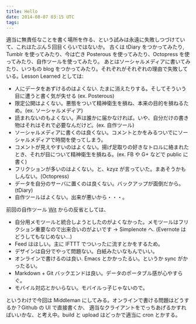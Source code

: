 ```yaml
---
title: Hello
date: 2014-08-07 03:15 UTC
tags:
---
```


適当に無責任なことを書く場所を作る、という試みは永遠に失敗しつづけていて、これはたぶん５回目くらいではないか。
古くは tDiary をつかってみたり, Tumblr を使ってみたり、今は亡き Posterous を使ってみたり、Octopress を使ってみたり、自作ツールを使ってみたり。
あとはソーシャルメディアに書いてみたり、いつもの blog をつかってみたり。それぞれがそれぞれの理由で失敗している。Lesson Learned としては:

 * 人にデータをあずけるのはよくない. たまに消えたりする。そしてそういう目に遭うと書く気が失せる (ex. Posterous)
 * 限定公開はよくない。悪態をついて精神衛生を損ね、本来の目的を損ねるため。(ex. ソーシャルメディア)
 * 読まれないのもよくない。声は誰かに届かなければ。いや、自分だけの書き物はそれはそれで必要なんだけど。(ex. 自作ツール)
 * ソーシャルメディアに書くのは良くない。コメントとかをみるついでにソーシャルメディアで時間を使ってしまう。
 * コメントが見えやすいのはよくない。揚げ足取りの好きなトロルに絡まれたとき、それが目について精神衛生を損ねる。(ex. FB や G+ などで public に書く)
 * フリクションが多いのはよくない。と、kzyz が言っていた。まあそうかもしんない。(Octopress)
 * データを自分のサーバに置くのは良くない。バックアップが面倒だから。(tDiary)
 * 自作ツールはよくない。出来が悪いから・・・。

前回の自作ツール [Wit](https://github.com/omo/wit) からの反省としては、

 * 自分用メモツールと統合しようとしたのがよくなかった。メモツールはフリクション重要なので出来合いのがよいです -> Simplenote へ. (Evernote はどうしてもなじめない...)
 * Feed はほしい。主に IFTTT でついったに流すとかをするため。
 * デザインは自分でやって問題ない。白紙みたいなもんでいい。
 * オンラインで書けるのは良い. Emacs とかかったるい。というか sync がかったるい。
 * Markdown + Git バックエンドは良い。データのポータブル感が心やすらぐ。
 * モバイル対応とかいらない。モバイルっ子じゃないので。

というわけで今回は Middleman にしてみる。オンラインで書ける問題はどうするか？Github の UI で直接書くか、
適当なクライアントをでっちあげるかすればいいかな、と考え中。build と upload はどっかで適当に cron とかする。
